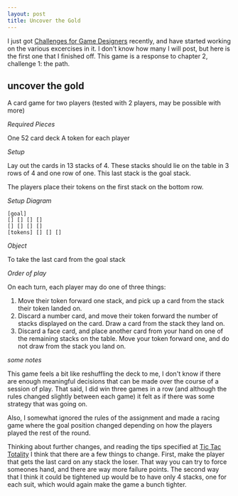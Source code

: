 ```yaml
---
layout: post
title: Uncover the Gold
---
```


I just got [Challenges for Game Designers](http://www.amazon.co.uk/Challenges-Game-Designers-Brenda-Brathwaite/dp/158450580X) recently, and have started working on the various excercises in it. I don't know how many I will post, but here is the first one that I finished off. This game is a response to chapter 2, challenge 1: the path.

uncover the gold
----------------

A card game for two players (tested with 2 players, may be possible with more)


*Required Pieces*

One 52 card deck
A token for each player


*Setup*

Lay out the cards in 13 stacks of 4. These stacks should lie on the table in 3 rows of 4 and one row of one. This last stack is the goal stack.

The players place their tokens on the first stack on the bottom row.


*Setup Diagram*

	[goal]
	[] [] [] []
	[] [] [] []
	[tokens] [] [] []

*Object*

To take the last card from the goal stack

*Order of play*

On each turn, each player may do one of three things:

1. Move their token forward one stack, and pick up a card from the stack their token landed on.
2. Discard a number card, and move their token forward the number of stacks displayed on the card. Draw a card from the stack they land on.
3. Discard a face card, and place another card from your hand on one of the remaining stacks on the table. Move your token forward one, and do not draw from the stack you land on.


*some notes*

This game feels a bit like reshuffling the deck to me, I don't know if there are enough meaningful decisions that can be made over the course of a session of play. That said, I did win three games in a row (and although the rules changed slightly between each game) it felt as if there was some strategy that was going on.

Also, I somewhat ignored the rules of the assignment and made a racing game where the goal position changed depending on how the players played the rest of the round.

Thinking about further changes, and reading the tips specified at [Tic Tac Totality](http://www.tic-tac-totality.net/wiki/index.php?title=Game_Design_Principles) I think that there are a few things to change. First, make the player that gets the last card on any stack the loser. That way you can try to force someones hand, and there are way more failure points. The second way that I think it could be tightened up would be to have only 4 stacks, one for each suit, which would again make the game a bunch tighter.